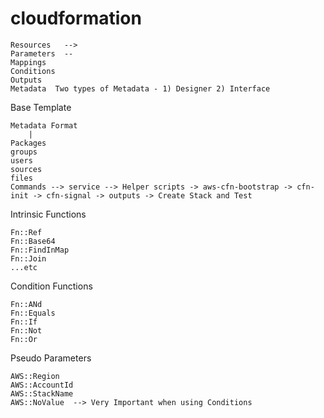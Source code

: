 # cloudformation
```
Resources   --> 
Parameters  --
Mappings
Conditions
Outputs
Metadata  Two types of Metadata - 1) Designer 2) Interface
```

Base Template
```
Metadata Format
    |
Packages
groups
users
sources
files
Commands --> service --> Helper scripts -> aws-cfn-bootstrap -> cfn-init -> cfn-signal -> outputs -> Create Stack and Test
```
Intrinsic Functions
```
Fn::Ref
Fn::Base64
Fn::FindInMap
Fn::Join
...etc
```
Condition Functions
```
Fn::ANd
Fn::Equals
Fn::If
Fn::Not
Fn::Or
```
Pseudo Parameters
```
AWS::Region
AWS::AccountId
AWS::StackName
AWS::NoValue  --> Very Important when using Conditions
```
